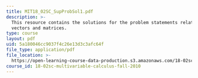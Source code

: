 ```yaml
---
title: MIT18_02SC_SupProbSol1.pdf
description: >-
  This resource contains the solutions for the problem statements related to
  vectors and matrices.
type: course
layout: pdf
uid: 5a180046cc9037f4c26e13d3c3afc64f
file_type: application/pdf
file_location: >-
  https://open-learning-course-data-production.s3.amazonaws.com/18-02sc-multivariable-calculus-fall-2010/5a180046cc9037f4c26e13d3c3afc64f_MIT18_02SC_SupProbSol1.pdf
course_id: 18-02sc-multivariable-calculus-fall-2010
---
```

